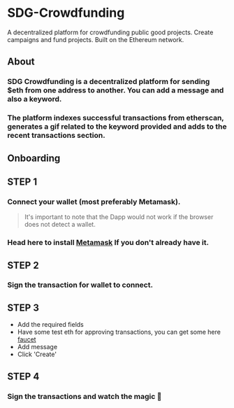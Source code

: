 # SDG-Crowdfunding
A decentralized platform for crowdfunding public good projects. Create campaigns and fund projects. Built on the Ethereum network.

## About
### **SDG Crowdfunding** is a decentralized platform for sending $eth from one address to another. You can add a message and also a keyword.
### The platform indexes successful transactions from etherscan, generates a gif related to the keyword provided and adds to the recent transactions section.
## Onboarding 
## STEP 1
### Connect your wallet (most preferably Metamask).
> It's important to note that the Dapp would not work if the browser does not detect a wallet.
### Head here to install [Metamask](https://metamask.io/) If you don't already have it.
## STEP 2
### Sign the transaction for wallet to connect.
## STEP 3
* Add the required fields 
* Have some test eth for approving transactions, you can get some here [faucet](https://goerlifaucet.com/)
* Add message
* Click 'Create'
## STEP 4
### Sign the transactions and watch the magic :mage:
